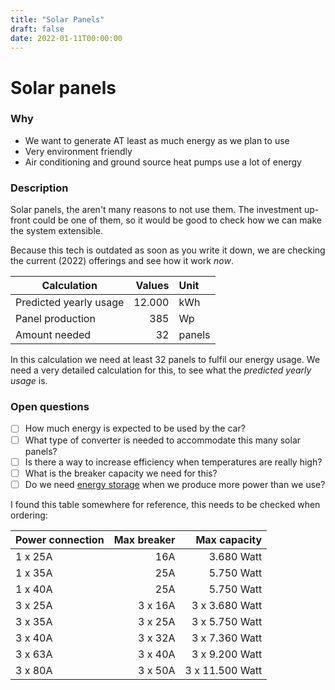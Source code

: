 ```yaml
---
title: "Solar Panels"
draft: false
date: 2022-01-11T00:00:00
---
```


# Solar panels

### Why
- We want to generate AT least as much energy as we plan to use
- Very environment friendly
- Air conditioning and ground source heat pumps use a lot of energy


### Description
Solar panels, the aren't many reasons to not use them. The investment up-front could be one of them, so it would be good to check how we can make the system extensible.

Because this tech is outdated as soon as you write it down, we are checking the current (2022) offerings and see how it work *now*.

| Calculation | Values | Unit |
| - | -: | :- |
| Predicted yearly usage | 12.000 | kWh |
| Panel production | 385 | Wp |
| Amount needed | 32 | panels |

In this calculation we need at least 32 panels to fulfil our energy usage. We need a very detailed calculation for this, to see what the *predicted yearly usage* is.

### Open questions

- [ ] How much energy is expected to be used by the car?
- [ ] What type of converter is needed to accommodate this many solar panels?
- [ ] Is there a way to increase efficiency when temperatures are really high?
- [ ] What is the breaker capacity we need for this?
- [ ] Do we need [energy storage](/docs/tech/energy-storage) when we produce more power than we use?

I found this table somewhere for reference, this needs to be checked when ordering:

| Power connection | Max breaker | Max capacity |
| :- | -: | -: |
|1 x 25A|16A|3.680 Watt|
|1 x 35A|25A|5.750 Watt|
|1 x 40A|25A|5.750 Watt|
|3 x 25A|3 x 16A|3 x 3.680 Watt|
|3 x 35A|3 x 25A|3 x 5.750 Watt|
|3 x 40A|3 x 32A|3 x 7.360 Watt|
|3 x 63A|3 x 40A|3 x 9.200 Watt|
|3 x 80A|3 x 50A|3 x 11.500 Watt|